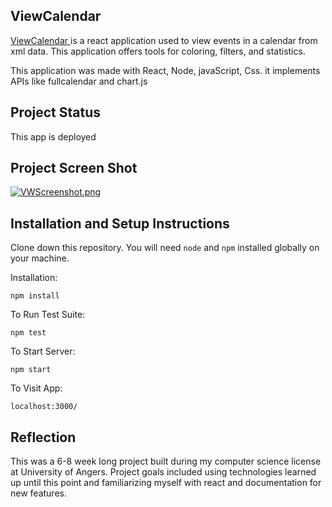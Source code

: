## ViewCalendar

<a href="https://bessantoy.github.io/Calendar-viewer" target="_blank" rel="noopener noreferrer"> ViewCalendar </a> is a react application used to view events in a calendar from xml data. This application offers tools for coloring, filters, and statistics.

This application was made with React, Node, javaScript, Css.
it implements APIs like fullcalendar and chart.js

## Project Status
This app is deployed

## Project Screen Shot




[![VWScreenshot.png](https://i.postimg.cc/MZQZcYy9/VWScreenshot.png)](https://postimg.cc/hhKR6TZm)



## Installation and Setup Instructions


Clone down this repository. You will need `node` and `npm` installed globally on your machine.  

Installation:

`npm install`  

To Run Test Suite:  

`npm test`  

To Start Server:

`npm start`  

To Visit App:

`localhost:3000/`  

## Reflection 
 

This was a 6-8 week long project built during my computer science license at University of Angers. Project goals included using technologies learned up until this point and familiarizing myself with react and documentation for new features.  
 
